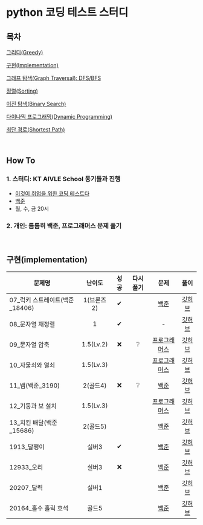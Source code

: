 # python 코딩 테스트 스터디

## 목차
[그리디(Greedy)](./greedy/README.md)

[구현(Implementation)](./implementation/README.md)

[그래프 탐색(Graph Traversal): DFS/BFS](./graph_traversal/README.md)

[정렬(Sorting)](./sorting/README.md)

[이진 탐색(Binary Search)](./binary_search/README.md)

[다이나믹 프로그래밍(Dynamic Programming)](./dynamic_programming/README.md)

[최단 경로(Shortest Path)](./shortest_path/README.md)

<br>

## How To
### 1. 스터디: KT AIVLE School 동기들과 진행
- [이것이 취업을 위한 코딩 테스트다](https://github.com/ndb796/python-for-coding-test)
- [백준](https://www.acmicpc.net)
- 월, 수, 금 20시

### 2. 개인: 틈틈히 백준, 프로그래머스 문제 풀기

<br>

## 구현(implementation)
|문제명|난이도|성공|다시풀기|문제|풀이|
|-----|:----:|:----:|:----:|:----:|:---:|
|07_럭키 스트레이트(백준_18406)|1(브론즈2)|✔||[백준](https://www.acmicpc.net/problem/18406)|[깃허브](./implementation/)|
|08_문자열 재정렬|1|✔||-|[깃허브](./implementation/)|
|09_문자열 압축|1.5(Lv.2)|❌|❔|[프로그래머스](https://school.programmers.co.kr/learn/courses/30/lessons/60057)|[깃허브](./implementation/)|
|10_자물쇠와 열쇠|1.5(Lv.3)|||[프로그래머스](https://school.programmers.co.kr/learn/courses/30/lessons/60059)|[깃허브](./implementation/)|
|11_뱀(백준_3190)|2(골드4)|❌|❔|[백준](https://www.acmicpc.net/problem/3190)|[깃허브](./implementation/)|
|12_기둥과 보 설치|1.5(Lv.3)|||[프로그래머스](https://school.programmers.co.kr/learn/courses/30/lessons/60061)|[깃허브](./implementation/)|
|13_치킨 배달(백준_15686)|2(골드5)|||[백준](https://www.acmicpc.net/problem/15686)|[깃허브](./implementation/)|
|1913_달팽이|실버3|✔||[백준](https://www.acmicpc.net/problem/1913)|[깃허브](./implementation/)|
|12933_오리|실버3|❌||[백준](https://www.acmicpc.net/problem/12933)|[깃허브](./implementation/)|
|20207_달력|실버1|||[백준](https://www.acmicpc.net/problem/20207)|[깃허브](./implementation/)|
|20164_홀수 홀릭 호석|골드5|||[백준](https://www.acmicpc.net/problem/20164)|[깃허브](./implementation/)|
